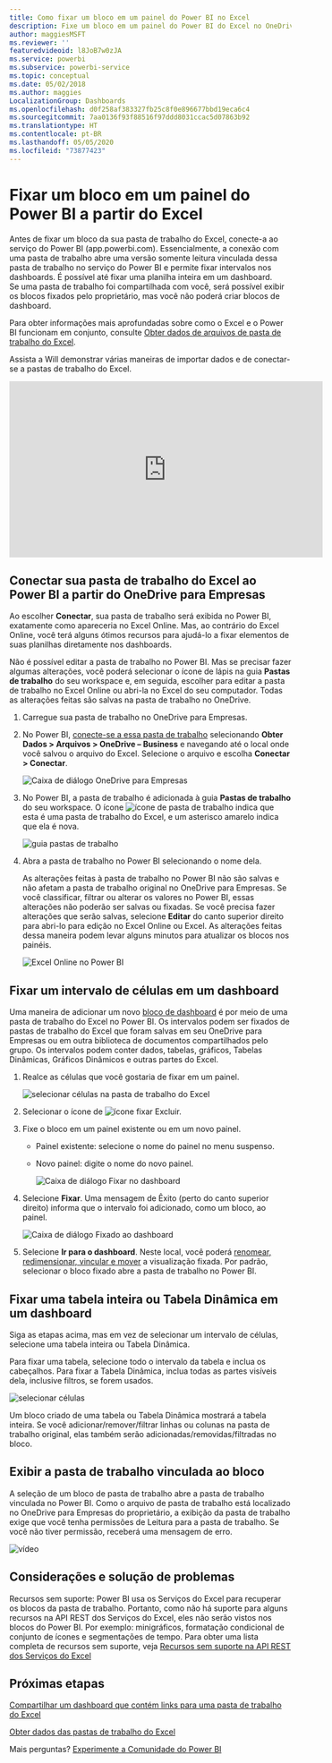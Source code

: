 ```yaml
---
title: Como fixar um bloco em um painel do Power BI no Excel
description: Fixe um bloco em um painel do Power BI do Excel no OneDrive para Empresas. Ficar intervalos, gráficos e tabelas
author: maggiesMSFT
ms.reviewer: ''
featuredvideoid: l8JoB7w0zJA
ms.service: powerbi
ms.subservice: powerbi-service
ms.topic: conceptual
ms.date: 05/02/2018
ms.author: maggies
LocalizationGroup: Dashboards
ms.openlocfilehash: d0f258af383327fb25c8f0e896677bbd19eca6c4
ms.sourcegitcommit: 7aa0136f93f88516f97ddd8031ccac5d07863b92
ms.translationtype: HT
ms.contentlocale: pt-BR
ms.lasthandoff: 05/05/2020
ms.locfileid: "73877423"
---
```

# <a name="pin-a-tile-to-a-power-bi-dashboard-from-excel"></a>Fixar um bloco em um painel do Power BI a partir do Excel
Antes de fixar um bloco da sua pasta de trabalho do Excel, conecte-a ao serviço do Power BI (app.powerbi.com). Essencialmente, a conexão com uma pasta de trabalho abre uma versão somente leitura vinculada dessa pasta de trabalho no serviço do Power BI e permite fixar intervalos nos dashboards. É possível até fixar uma planilha inteira em um dashboard.  
Se uma pasta de trabalho foi compartilhada com você, será possível exibir os blocos fixados pelo proprietário, mas você não poderá criar blocos de dashboard. 

Para obter informações mais aprofundadas sobre como o Excel e o Power BI funcionam em conjunto, consulte [Obter dados de arquivos de pasta de trabalho do Excel](https://go.microsoft.com/fwlink/?LinkID=521962).

Assista a Will demonstrar várias maneiras de importar dados e de conectar-se a pastas de trabalho do Excel.

<iframe width="560" height="315" src="https://www.youtube.com/embed/l8JoB7w0zJA" frameborder="0" allowfullscreen></iframe>

## <a name="connect-your-excel-workbook-from-onedrive-for-business-to-power-bi"></a>Conectar sua pasta de trabalho do Excel ao Power BI a partir do OneDrive para Empresas
Ao escolher **Conectar**, sua pasta de trabalho será exibida no Power BI, exatamente como apareceria no Excel Online. Mas, ao contrário do Excel Online, você terá alguns ótimos recursos para ajudá-lo a fixar elementos de suas planilhas diretamente nos dashboards.

Não é possível editar a pasta de trabalho no Power BI. Mas se precisar fazer algumas alterações, você poderá selecionar o ícone de lápis na guia **Pastas de trabalho** do seu workspace e, em seguida, escolher para editar a pasta de trabalho no Excel Online ou abri-la no Excel do seu computador. Todas as alterações feitas são salvas na pasta de trabalho no OneDrive.

1. Carregue sua pasta de trabalho no OneDrive para Empresas.

2. No Power BI, [conecte-se a essa pasta de trabalho](service-excel-workbook-files.md) selecionando **Obter Dados > Arquivos > OneDrive – Business** e navegando até o local onde você salvou o arquivo do Excel. Selecione o arquivo e escolha **Conectar > Conectar**.

    ![Caixa de diálogo OneDrive para Empresas](media/service-dashboard-pin-tile-from-excel/power-bi-connect.png)

3. No Power BI, a pasta de trabalho é adicionada à guia **Pastas de trabalho** do seu workspace.  O ícone ![ícone de pasta de trabalho](media/service-dashboard-pin-tile-from-excel/pbi_workbookicon.png) indica que esta é uma pasta de trabalho do Excel, e um asterisco amarelo indica que ela é nova.
    
    ![guia pastas de trabalho](media/service-dashboard-pin-tile-from-excel/power-bi-workbooks.png)
4. Abra a pasta de trabalho no Power BI selecionando o nome dela.

    As alterações feitas à pasta de trabalho no Power BI não são salvas e não afetam a pasta de trabalho original no OneDrive para Empresas. Se você classificar, filtrar ou alterar os valores no Power BI, essas alterações não poderão ser salvas ou fixadas. Se você precisa fazer alterações que serão salvas, selecione **Editar** do canto superior direito para abri-lo para edição no Excel Online ou Excel. As alterações feitas dessa maneira podem levar alguns minutos para atualizar os blocos nos painéis.
   
    ![Excel Online no Power BI](media/service-dashboard-pin-tile-from-excel/power-bi-opened.png)

## <a name="pin-a-range-of-cells-to-a-dashboard"></a>Fixar um intervalo de células em um dashboard
Uma maneira de adicionar um novo [bloco de dashboard](consumer/end-user-tiles.md) é por meio de uma pasta de trabalho do Excel no Power BI. Os intervalos podem ser fixados de pastas de trabalho do Excel que foram salvas em seu OneDrive para Empresas ou em outra biblioteca de documentos compartilhados pelo grupo. Os intervalos podem conter dados, tabelas, gráficos, Tabelas Dinâmicas, Gráficos Dinâmicos e outras partes do Excel.

1. Realce as células que você gostaria de fixar em um painel.
   
    ![selecionar células na pasta de trabalho do Excel](media/service-dashboard-pin-tile-from-excel/pbi_selectrange.png)
2. Selecionar o ícone de ![ícone fixar](media/service-dashboard-pin-tile-from-excel/pbi_pintile_small.png) Excluir. 
3. Fixe o bloco em um painel existente ou em um novo painel. 
   
   * Painel existente: selecione o nome do painel no menu suspenso.
   * Novo painel: digite o nome do novo painel.
   
     ![Caixa de diálogo Fixar no dashboard](media/service-dashboard-pin-tile-from-excel/pbi_dashdialog1.png)
4. Selecione **Fixar**. Uma mensagem de Êxito (perto do canto superior direito) informa que o intervalo foi adicionado, como um bloco, ao painel. 
   
    ![Caixa de diálogo Fixado ao dashboard](media/service-dashboard-pin-tile-from-excel/power-bi-go-to-dashboard.png)
5. Selecione **Ir para o dashboard**. Neste local, você poderá [renomear, redimensionar, vincular e mover](service-dashboard-edit-tile.md) a visualização fixada. Por padrão, selecionar o bloco fixado abre a pasta de trabalho no Power BI.

## <a name="pin-an-entire-table-or-pivottable-to-a-dashboard"></a>Fixar uma tabela inteira ou Tabela Dinâmica em um dashboard
Siga as etapas acima, mas em vez de selecionar um intervalo de células, selecione uma tabela inteira ou Tabela Dinâmica.

Para fixar uma tabela, selecione todo o intervalo da tabela e inclua os cabeçalhos.  Para fixar a Tabela Dinâmica, inclua todas as partes visíveis dela, inclusive filtros, se forem usados.

 ![selecionar células](media/service-dashboard-pin-tile-from-excel/pbi_selecttable.png)

Um bloco criado de uma tabela ou Tabela Dinâmica mostrará a tabela inteira.  Se você adicionar/remover/filtrar linhas ou colunas na pasta de trabalho original, elas também serão adicionadas/removidas/filtradas no bloco.

## <a name="view-the-workbook-linked-to-the-tile"></a>Exibir a pasta de trabalho vinculada ao bloco
A seleção de um bloco de pasta de trabalho abre a pasta de trabalho vinculada no Power BI. Como o arquivo de pasta de trabalho está localizado no OneDrive para Empresas do proprietário, a exibição da pasta de trabalho exige que você tenha permissões de Leitura para a pasta de trabalho. Se você não tiver permissão, receberá uma mensagem de erro.  

 ![vídeo](media/service-dashboard-pin-tile-from-excel/pin-from-excel.gif)

## <a name="considerations-and-troubleshooting"></a>Considerações e solução de problemas
Recursos sem suporte: Power BI usa os Serviços do Excel para recuperar os blocos da pasta de trabalho. Portanto, como não há suporte para alguns recursos na API REST dos Serviços do Excel, eles não serão vistos nos blocos do Power BI. Por exemplo: minigráficos, formatação condicional de conjunto de ícones e segmentações de tempo. Para obter uma lista completa de recursos sem suporte, veja [Recursos sem suporte na API REST dos Serviços do Excel](https://msdn.microsoft.com/library/office/ff394477.aspx)

## <a name="next-steps"></a>Próximas etapas
[Compartilhar um dashboard que contém links para uma pasta de trabalho do Excel](service-share-dashboard-that-links-to-excel-onedrive.md)

[Obter dados das pastas de trabalho do Excel](service-excel-workbook-files.md)

Mais perguntas? [Experimente a Comunidade do Power BI](https://community.powerbi.com/)

